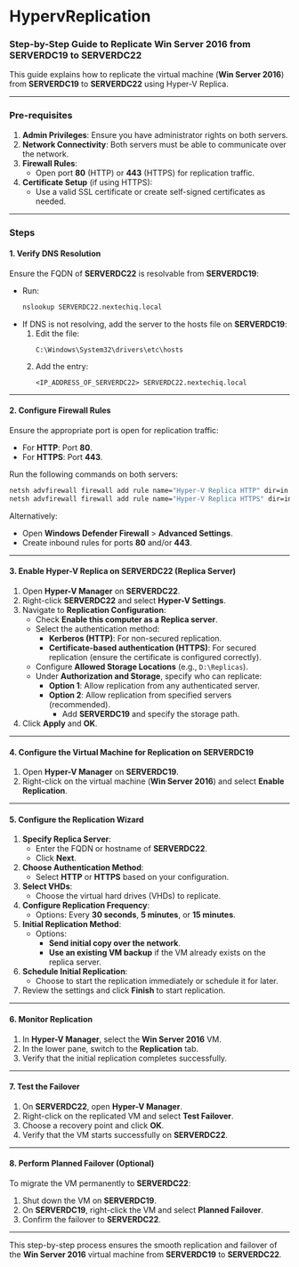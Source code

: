 # HypervReplication

### Step-by-Step Guide to Replicate **Win Server 2016** from **SERVERDC19** to **SERVERDC22**

This guide explains how to replicate the virtual machine (**Win Server 2016**) from **SERVERDC19** to **SERVERDC22** using Hyper-V Replica.

---

### **Pre-requisites**
1. **Admin Privileges**: Ensure you have administrator rights on both servers.
2. **Network Connectivity**: Both servers must be able to communicate over the network.
3. **Firewall Rules**:
   - Open port **80** (HTTP) or **443** (HTTPS) for replication traffic.
4. **Certificate Setup** (if using HTTPS):
   - Use a valid SSL certificate or create self-signed certificates as needed.

---

### **Steps**

#### **1. Verify DNS Resolution**
Ensure the FQDN of **SERVERDC22** is resolvable from **SERVERDC19**:
- Run:
  ```cmd
  nslookup SERVERDC22.nextechiq.local
  ```
- If DNS is not resolving, add the server to the hosts file on **SERVERDC19**:
  1. Edit the file:
     ```
     C:\Windows\System32\drivers\etc\hosts
     ```
  2. Add the entry:
     ```
     <IP_ADDRESS_OF_SERVERDC22> SERVERDC22.nextechiq.local
     ```

---

#### **2. Configure Firewall Rules**
Ensure the appropriate port is open for replication traffic:
- For **HTTP**: Port **80**.
- For **HTTPS**: Port **443**.

Run the following commands on both servers:
```cmd
netsh advfirewall firewall add rule name="Hyper-V Replica HTTP" dir=in action=allow protocol=TCP localport=80
netsh advfirewall firewall add rule name="Hyper-V Replica HTTPS" dir=in action=allow protocol=TCP localport=443
```

Alternatively:
- Open **Windows Defender Firewall** > **Advanced Settings**.
- Create inbound rules for ports **80** and/or **443**.

---

#### **3. Enable Hyper-V Replica on SERVERDC22 (Replica Server)**
1. Open **Hyper-V Manager** on **SERVERDC22**.
2. Right-click **SERVERDC22** and select **Hyper-V Settings**.
3. Navigate to **Replication Configuration**:
   - Check **Enable this computer as a Replica server**.
   - Select the authentication method:
     - **Kerberos (HTTP)**: For non-secured replication.
     - **Certificate-based authentication (HTTPS)**: For secured replication (ensure the certificate is configured correctly).
   - Configure **Allowed Storage Locations** (e.g., `D:\Replicas`).
   - Under **Authorization and Storage**, specify who can replicate:
     - **Option 1**: Allow replication from any authenticated server.
     - **Option 2**: Allow replication from specified servers (recommended).
       - Add **SERVERDC19** and specify the storage path.
4. Click **Apply** and **OK**.

---

#### **4. Configure the Virtual Machine for Replication on SERVERDC19**
1. Open **Hyper-V Manager** on **SERVERDC19**.
2. Right-click on the virtual machine (**Win Server 2016**) and select **Enable Replication**.

---

#### **5. Configure the Replication Wizard**
1. **Specify Replica Server**:
   - Enter the FQDN or hostname of **SERVERDC22**.
   - Click **Next**.
2. **Choose Authentication Method**:
   - Select **HTTP** or **HTTPS** based on your configuration.
3. **Select VHDs**:
   - Choose the virtual hard drives (VHDs) to replicate.
4. **Configure Replication Frequency**:
   - Options: Every **30 seconds**, **5 minutes**, or **15 minutes**.
5. **Initial Replication Method**:
   - Options:
     - **Send initial copy over the network**.
     - **Use an existing VM backup** if the VM already exists on the replica server.
6. **Schedule Initial Replication**:
   - Choose to start the replication immediately or schedule it for later.
7. Review the settings and click **Finish** to start replication.

---

#### **6. Monitor Replication**
1. In **Hyper-V Manager**, select the **Win Server 2016** VM.
2. In the lower pane, switch to the **Replication** tab.
3. Verify that the initial replication completes successfully.

---

#### **7. Test the Failover**
1. On **SERVERDC22**, open **Hyper-V Manager**.
2. Right-click on the replicated VM and select **Test Failover**.
3. Choose a recovery point and click **OK**.
4. Verify that the VM starts successfully on **SERVERDC22**.

---

#### **8. Perform Planned Failover (Optional)**
To migrate the VM permanently to **SERVERDC22**:
1. Shut down the VM on **SERVERDC19**.
2. On **SERVERDC19**, right-click the VM and select **Planned Failover**.
3. Confirm the failover to **SERVERDC22**.

---

This step-by-step process ensures the smooth replication and failover of the **Win Server 2016** virtual machine from **SERVERDC19** to **SERVERDC22**.
